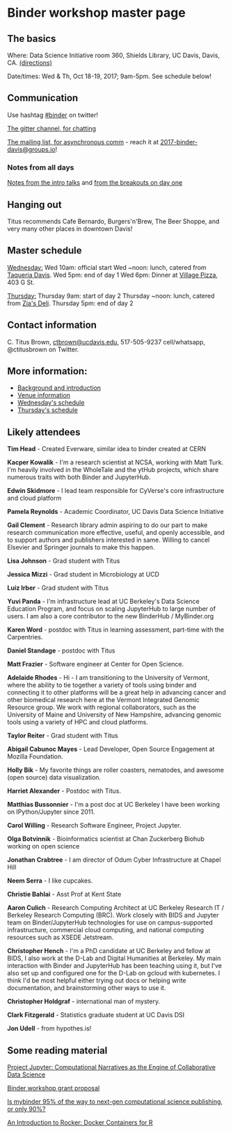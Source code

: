 # Binder workshop master page

## The basics

Where: Data Science Initiative room 360, Shields Library, UC Davis, Davis, CA. [(directions)](http://dsi.ucdavis.edu/directions.html)

Date/times: Wed & Th, Oct 18-19, 2017; 9am-5pm. See schedule below!

## Communication

Use hashtag [#binder](https://twitter.com/search?q=%23binder&src=typd) on twitter!

[The gitter channel, for chatting](https://gitter.im/jupyterhub/binder)

[The mailing list, for asynchronous comm](https://groups.io/g/2017-binder-davis/) - reach it at 2017-binder-davis@groups.io!

### Notes from all days

[Notes from the intro talks](https://hackmd.io/KwFgbAnGBMwMYFoDMTgQSCwCmCLQA4ATBMAMwENptgAjMARgAZgkg===#notes-and-links-from-workshop-attendees) and [from the breakouts on day one](https://hackmd.io/KwFgbAnGBMwMYFoDMTgQSCwCmCLQA4ATBMAMwENptgAjMARgAZgkg===#notes-from-break-out-sessions)

## Hanging out

Titus recommends Cafe Bernardo, Burgers'n'Brew, The Beer Shoppe, and very many other places in downtown Davis!

## Master schedule

[Wednesday:](https://hackmd.io/KwFgbAnGBMwMYFoDMTgQSCwCmCLQA4ATBMAMwENptgAjMARgAZgkg===?view)
Wed 10am: official start
Wed ~noon: lunch, catered from [Taqueria Davis](www.taqueriadavis.com).
Wed 5pm: end of day 1
Wed 6pm: Dinner at [Village Pizza](http://www.villagepizzagrill.biz/), 403 G St.

[Thursday:](https://hackmd.io/MwdgxgHArApgnFAtCAZsATIgLMKBDRAIxAEYTEATOMYSMLGUuIA=)
Thursday 9am: start of day 2
Thursday ~noon: lunch, catered from [Zia's Deli](https://www.ziasdeli.com).
Thursday 5pm: end of day 2

## Contact information

C. Titus Brown, ctbrown@ucdavis.edu, 517-505-9237 cell/whatsapp, @ctitusbrown on Twitter.

## More information:

* [Background and introduction](https://hackmd.io/GwDgTMAmCcCmDsBaaxbUQFhPMjsGNZEAjAQwGZIZJ8AzDeYIA===?both)
* [Venue information](https://hackmd.io/BwdgLGBMLAxgtAVgGYCMCG8zrAE3sOoiPAKamoBsYyikwAnCJEA=)
* [Wednesday's schedule](https://hackmd.io/KwFgbAnGBMwMYFoDMTgQSCwCmCLQA4ATBMAMwENptgAjMARgAZgkg===?view)
* [Thursday's schedule](https://hackmd.io/MwdgxgHArApgnFAtCAZsATIgLMKBDRAIxAEYTEATOMYSMLGUuIA=#pleas-for-documentation)

## Likely attendees

**Tim Head** - Created Everware, similar idea to binder created at CERN

**Kacper Kowalik** - I'm a research scientist at NCSA, working with Matt Turk. I'm heavily involved in the WholeTale and the ytHub projects, which share numerous traits with both Binder and JupyterHub.

**Edwin Skidmore** - I lead team responsible for CyVerse's core infrastructure and cloud platform

**Pamela Reynolds** - Academic Coordinator, UC Davis Data Science Initiative

**Gail Clement** - Research library admin aspiring to do our part to make research communication  more effective, useful, and openly accessible, and to support authors and publishers interested in same. Willing to cancel Elsevier and Springer journals to make this happen.

**Lisa Johnson** - Grad student with Titus

**Jessica Mizzi** - Grad student in Microbiology at UCD

**Luiz Irber** - Grad student with Titus

**Yuvi Panda** - I'm infrastructure lead at UC Berkeley's Data Science Education Program, and focus on scaling JupyterHub to large number of users. I am also a core contributor to the new BinderHub / MyBinder.org

**Karen Word** - postdoc with Titus in learning assessment, part-time with the Carpentries.

**Daniel Standage** - postdoc with Titus

**Matt Frazier** - Software engineer at Center for Open Science.

**Adelaide Rhodes** - Hi - I am transitioning to the University of Vermont, where the ability to tie together a variety of tools using binder and connecting it to other platforms will be a great help in advancing cancer and other biomedical research here at the Vermont Integrated Genomic Resource group.  We work with regional collaborators, such as the University of Maine and University of New Hampshire, advancing genomic tools using a variety of HPC and cloud platforms.

**Taylor Reiter** - Grad student with Titus

**Abigail Cabunoc Mayes** - Lead Developer, Open Source Engagement at Mozilla Foundation.

**Holly Bik** - My favorite things are roller coasters, nematodes, and awesome (open source) data visualization.

**Harriet Alexander** - Postdoc with Titus.

**Matthias Bussonnier** - I'm a post doc at UC Berkeley I have been working on IPython/Jupyter since 2011.

**Carol Willing** - Research Software Engineer, Project Jupyter.

**Olga Botvinnik** - Bioinformatics scientist at Chan Zuckerberg Biohub working on open science

**Jonathan Crabtree** - I am director of Odum Cyber Infrastructure at Chapel Hill

**Neem Serra** - I like cupcakes.

**Christie Bahlai** - Asst Prof at Kent State

**Aaron Culich** - Research Computing Architect at UC Berkeley Research IT / Berkeley Research Computing (BRC). Work closely with BIDS and Jupyter team on Binder/JupyterHub technologies for use on campus-supported infrastructure, commercial cloud computing, and national computing resources such as XSEDE Jetstream.

**Christopher Hench** - I'm a PhD candidate at UC Berkeley and fellow at BIDS, I also work at the D-Lab and Digital Humanities at Berkeley. My main interaction with Binder and JupyterHub has been teaching using it, but I've also set up and configured one for the D-Lab on gcloud with kubernetes. I think I'd be most helpful either trying out docs or helping write documentation, and brainstorming other ways to use it.

**Christopher Holdgraf** - international man of mystery.

**Clark Fitzgerald** - Statistics graduate student at UC Davis DSI

**Jon Udell** - from hypothes.is!

## Some reading material

[Project Jupyter: Computational Narratives as the Engine of Collaborative Data Science](https://blog.jupyter.org/project-jupyter-computational-narratives-as-the-engine-of-collaborative-data-science-2b5fb94c3c58)

[Binder workshop grant proposal](http://ivory.idyll.org/blog/2016-mybinder-workshop-proposal.html)

[Is mybinder 95% of the way to next-gen computational science publishing, or only 90%?](http://ivory.idyll.org/blog/2016-mybinder.html)

[An Introduction to Rocker: Docker Containers for R](https://arxiv.org/abs/1710.03675)
